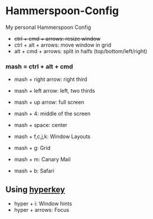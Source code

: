 # Hammerspoon-Config

My personal Hammerspoon Config

- ~~ctrl + cmd + arrows: resize window~~
- ctrl + alt + arrows: move window in grid
- alt + cmd + arrows: split in halfs (top/bottom/left/right)

### mash = ctrl + alt + cmd

- mash + right arrow: right third
- mash + left arrow: left, two thirds
- mash + up arrow: full screen
- mash + 4: middle of the screen
- mash + space: center
- mash + f,c,j,k: Window Layouts

- mash + g: Grid
- mash + m: Canary Mail
- mash + b: Safari

## Using [hyperkey](http://brettterpstra.com/2012/12/08/a-useful-caps-lock-key/)

- hyper + i: Window hints
- hyper + arrows: Focus